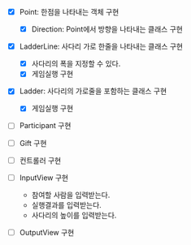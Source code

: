 - [x] Point: 한점을 나타내는 객체 구현
  - [x] Direction: Point에서 방향을 나타내는 클래스 구현
  
- [x] LadderLine: 사다리 가로 한줄을 나타내는 클래스 구현
  - [x] 사다리의 폭을 지정할 수 있다.
  - [x] 게임실행 구현

- [x] Ladder: 사다리의 가로줄을 포함하는 클래스 구현
  - [x] 게임실행 구현

- [ ] Participant 구현

- [ ] Gift 구현

- [ ] 컨트롤러 구현

- [ ] InputView 구현
  - 참여할 사람을 입력받는다.
  - 실행결과를 입력받는다.
  - 사다리의 높이를 입력받는다.

- [ ] OutputView 구현

